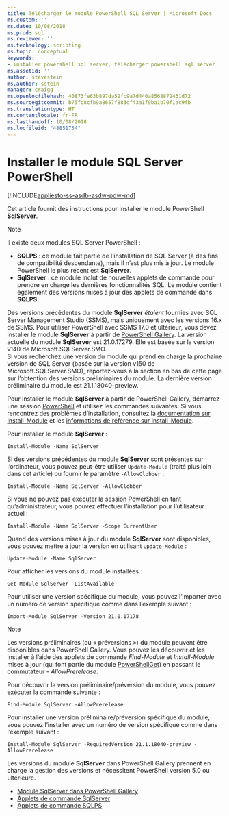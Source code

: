 ```yaml
---
title: Télécharger le module PowerShell SQL Server | Microsoft Docs
ms.custom: ''
ms.date: 10/08/2018
ms.prod: sql
ms.reviewer: ''
ms.technology: scripting
ms.topic: conceptual
keywords:
- installer powershell sql server, télécharger powershell sql server
ms.assetid: ''
author: stevestein
ms.author: sstein
manager: craigg
ms.openlocfilehash: 40873fe63b897da52fc9a7d440a8568872431d72
ms.sourcegitcommit: b75fc8cfb9a8657f883df43a1f9ba1b70f1ac9fb
ms.translationtype: HT
ms.contentlocale: fr-FR
ms.lasthandoff: 10/08/2018
ms.locfileid: "48851754"
---
```

# <a name="install-sql-server-powershell-module"></a>Installer le module SQL Server PowerShell
[!INCLUDE[appliesto-ss-asdb-asdw-pdw-md](../includes/appliesto-ss-asdb-asdw-pdw-md.md)]

Cet article fournit des instructions pour installer le module PowerShell **SqlServer**.
> [!NOTE]
> Il existe deux modules SQL Server PowerShell : 
> * **SQLPS** : ce module fait partie de l’installation de SQL Server (à des fins de compatibilité descendante), mais il n’est plus mis à jour. Le module PowerShell le plus récent est **SqlServer**.
> * **SqlServer** : ce module inclut de nouvelles applets de commande pour prendre en charge les dernières fonctionnalités SQL. Le module contient également des versions mises à jour des applets de commande dans **SQLPS**. 

Des versions précédentes du module **SqlServer** *étaient* fournies avec SQL Server Management Studio (SSMS), mais uniquement avec les versions 16.x de SSMS. Pour utiliser PowerShell avec SSMS 17.0 et ultérieur, vous devez installer le module **SqlServer** à partir de [PowerShell Gallery](https://www.powershellgallery.com/packages/Sqlserver).
La version actuelle du module **SqlServer** est 21.0.17279. Elle est basée sur la version v140 de Microsoft.SQLServer.SMO.  
Si vous recherchez une version du module qui prend en charge la prochaine version de SQL Server (basée sur la version v150 de Microsoft.SQLServer.SMO), reportez-vous à la section en bas de cette page sur l’obtention des versions préliminaires du module. La dernière version préliminaire du module est 21.1.18040-preview.

Pour installer le module **SqlServer** à partir de PowerShell Gallery, démarrez une session [PowerShell](https://docs.microsoft.com/powershell/scripting/powershell-scripting) et utilisez les commandes suivantes. Si vous rencontrez des problèmes d’installation, consultez la [documentation sur Install-Module](https://docs.microsoft.com/powershell/gallery/psget/module/psget_install-module) et les [informations de référence sur Install-Module](https://docs.microsoft.com/powershell/module/powershellget/Install-Module).

Pour installer le module **SqlServer** :

```Install-Module -Name SqlServer```

Si des versions précédentes du module **SqlServer** sont présentes sur l’ordinateur, vous pouvez peut-être utiliser `Update-Module` (traité plus loin dans cet article) ou fournir le paramètre `-AllowClobber` :  

```Install-Module -Name SqlServer -AllowClobber```

Si vous ne pouvez pas exécuter la session PowerShell en tant qu’administrateur, vous pouvez effectuer l’installation pour l’utilisateur actuel :

```Install-Module -Name SqlServer -Scope CurrentUser```

Quand des versions mises à jour du module **SqlServer** sont disponibles, vous pouvez mettre à jour la version en utilisant `Update-Module` :

```Update-Module -Name SqlServer```

Pour afficher les versions du module installées :

```Get-Module SqlServer -ListAvailable```

Pour utiliser une version spécifique du module, vous pouvez l’importer avec un numéro de version spécifique comme dans l’exemple suivant :

```Import-Module SqlServer -Version 21.0.17178```

> [!NOTE]
> Les versions préliminaires (ou « préversions ») du module peuvent être disponibles dans PowerShell Gallery. Vous pouvez les découvrir et les installer à l’aide des applets de commande *Find-Module* et *Install-Module* mises à jour (qui font partie du module [PowerShellGet](https://www.powershellgallery.com/packages/PowerShellGet)) en passant le commutateur *- AllowPrerelease*.
>
> Pour découvrir la version préliminaire/préversion du module, vous pouvez exécuter la commande suivante :
>
> ```Find-Module SqlServer -AllowPrerelease```
>
> Pour installer une version préliminaire/préversion spécifique du module, vous pouvez l’installer avec un numéro de version spécifique comme dans l’exemple suivant :
>
> ```Install-Module SqlServer -RequiredVersion 21.1.18040-preview -AllowPrerelease```
> 

Les versions du module **SqlServer** dans PowerShell Gallery prennent en charge la gestion des versions et nécessitent PowerShell version 5.0 ou ultérieure. 

* [Module SqlServer dans PowerShell Gallery](https://www.powershellgallery.com/packages/Sqlserver) 
* [Applets de commande SqlServer](https://docs.microsoft.com/powershell/module/sqlserver)
* [Applets de commande SQLPS](https://docs.microsoft.com/powershell/module/sqlps)
